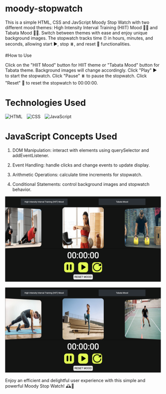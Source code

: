 # moody-stopwatch
This is a simple HTML, CSS and JavScript 
Moody Stop Watch with two different mood themes: High Intensity Interval Training (HIIT) Mood 🏋️‍♂️ and Tabata Mood 🚴‍♀️. Switch between themes with ease and enjoy unique background images. The stopwatch tracks time ⏰ in hours, minutes, and seconds, allowing start ▶️, stop ⏸️, and reset 🔄 functionalities.

#How to Use

Click on the "HIIT Mood" button for HIIT theme or "Tabata Mood" button for Tabata theme.
Background images will change accordingly.
Click "Play" ▶️ to start the stopwatch.
Click "Pause" ⏸️ to pause the stopwatch.
Click "Reset" 🔄 to reset the stopwatch to 00:00:00.

# Technologies Used

<p align="left">
<img  alt="HTML" width="40px" style="padding-right:10px;" src="https://cdn.jsdelivr.net/gh/devicons/devicon/icons/html5/html5-plain.svg" />
<img  alt="CSS" width="40px" style="padding-right:10px;" src="https://cdn.jsdelivr.net/gh/devicons/devicon/icons/css3/css3-plain.svg" />
<img  alt="JavaScript" width="40px" style="padding-right:10px;" src="https://cdn.jsdelivr.net/gh/devicons/devicon/icons/javascript/javascript-plain.svg" />
</p>

# JavaScript Concepts Used

1. DOM Manipulation: interact with elements using querySelector and addEventListener.

2. Event Handling: handle clicks and change events to update display.

3. Arithmetic Operations: calculate time increments for stopwatch.

4. Conditional Statements: control background images and stopwatch behavior.

![Image](https://github.com/akshaysadalgekar03/moody-stopwatch/blob/main/moody-stopwatch1.png)

![Image](https://github.com/akshaysadalgekar03/moody-stopwatch/blob/main/moody-stopwatch2.png)

Enjoy an efficient and delightful user experience with this simple and powerful Moody Stop Watch! 🕰️🎉
